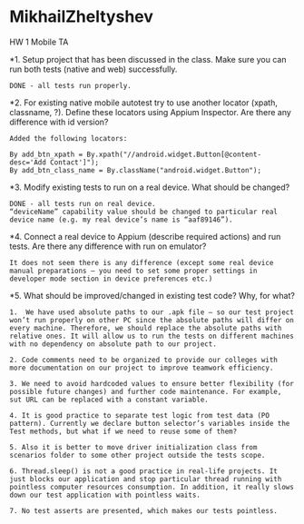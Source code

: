 # MikhailZheltyshev
HW 1 Mobile TA

*1.	Setup project that has been discussed in the class. Make sure you can run both tests (native and web) successfully.
    
    DONE - all tests run properly.

*2.	For existing native mobile autotest try to use another locator (xpath, classname, ?). Define these locators using Appium Inspector. Are there any difference with id version?
   
    Added the following locators:

    By add_btn_xpath = By.xpath("//android.widget.Button[@content-desc='Add Contact']");
    By add_btn_class_name = By.className("android.widget.Button");

*3.	Modify existing tests to run on a real device. What should be changed? 

    DONE - all tests run on real device. 
    “deviceName” capability value should be changed to particular real device name (e.g. my real device’s name is “aaf89146”).

*4.	Connect a real device to Appium (describe required actions) and run tests. Are there any difference with run on emulator?
    
    It does not seem there is any difference (except some real device manual preparations – you need to set some proper settings in developer mode section in device preferences etc.)

*5.	What should be improved/changed in existing test code? Why, for what?
    
    1.  We have used absolute paths to our .apk file – so our test project won’t run properly on other PC since the absolute paths will differ on every machine. Therefore, we should replace the absolute paths with relative ones. It will allow us to run the tests on different machines with no dependency on absolute path to our project.
    
    2. Code comments need to be organized to provide our colleges with more documentation on our project to improve teamwork efficiency. 
    
    3. We need to avoid hardcoded values to ensure better flexibility (for possible future changes) and further code maintenance. For example, sut URL can be replaced with a constant variable.
    
    4. It is good practice to separate test logic from test data (PO pattern). Currently we declare button selector’s variables inside the Test methods, but what if we need to reuse some of them?
    
    5. Also it is better to move driver initialization class from scenarios folder to some other project outside the tests scope. 
    
    6. Thread.sleep() is not a good practice in real-life projects. It just blocks our application and stop particular thread running with pointless computer resources consumption. In addition, it really slows down our test application with pointless waits.
    
    7. No test asserts are presented, which makes our tests pointless.
 

